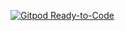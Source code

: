 [![Gitpod Ready-to-Code](https://img.shields.io/badge/Gitpod-ready--to--code-blue?logo=gitpod)](https://github.com/piouson/team-fury-1/tree/add-script)
